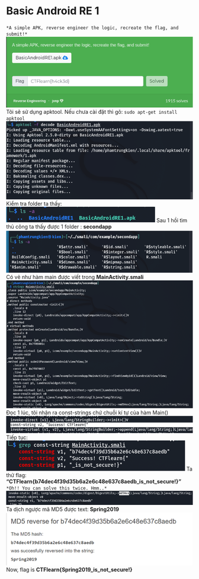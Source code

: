 # Basic Android RE 1
`*A simple APK, reverse engineer the logic, recreate the flag, and submit!*` <br>
![1.png](https://github.com/blackrabbit2003/CTF/blob/master/CTFlearn/Basic%20Android%20RE1/capture/1.png)
Tôi sẽ sử dụng apktool. Nếu chưa cài đặt thì gõ: `sudo apt-get install apktool`
![2.png](https://github.com/blackrabbit2003/CTF/blob/master/CTFlearn/Basic%20Android%20RE1/capture/2.png)<br>
Kiểm tra folder ta thấy: <br>
![3.png](https://github.com/blackrabbit2003/CTF/blob/master/CTFlearn/Basic%20Android%20RE1/capture/3.png)
Sau 1 hồi tìm thủ công ta thấy được 1 folder : **secondapp**<br>
![4.png](https://github.com/blackrabbit2003/CTF/blob/master/CTFlearn/Basic%20Android%20RE1/capture/4.png)
Có vẻ như hàm main được viết trong **MainActivity.smali**<br>
![5.png](https://github.com/blackrabbit2003/CTF/blob/master/CTFlearn/Basic%20Android%20RE1/capture/5.png)
Đọc 1 lúc, tôi nhận ra const-strings chứ chuỗi kí tự của hàm Main()<br>
![6.png](https://github.com/blackrabbit2003/CTF/blob/master/CTFlearn/Basic%20Android%20RE1/capture/6.png)
Tiếp tục:<br>
![7.png](https://github.com/blackrabbit2003/CTF/blob/master/CTFlearn/Basic%20Android%20RE1/capture/7.png)
Ta thử flag: **“CTFlearn{b74dec4f39d35b6a2e6c48e637c8aedb_is_not_secure!}”**<br>
`*Oh!! You can solve this twice. Hmm..*`<br>
![8.png](https://github.com/blackrabbit2003/CTF/blob/master/CTFlearn/Basic%20Android%20RE1/capture/8.png)
Ta dịch ngược mã MD5 được text: **Spring2019** <br>
![9.png](https://github.com/blackrabbit2003/CTF/blob/master/CTFlearn/Basic%20Android%20RE1/capture/9.png) 
Now, flag is **CTFlearn{Spring2019_is_not_secure!}**
